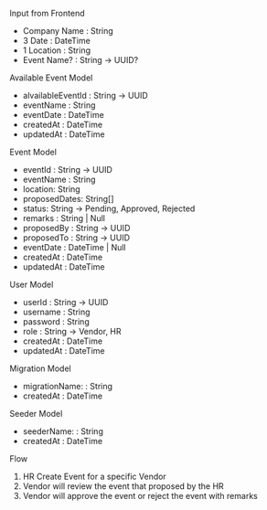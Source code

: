 Input from Frontend

- Company Name : String
- 3 Date : DateTime
- 1 Location : String
- Event Name? : String -> UUID?

Available Event Model

- alvailableEventId : String -> UUID
- eventName : String
- eventDate : DateTime
- createdAt : DateTime
- updatedAt : DateTime

Event Model

- eventId : String -> UUID
- eventName : String
- location: String
- proposedDates: String[]
- status: String -> Pending, Approved, Rejected
- remarks : String | Null
- proposedBy : String -> UUID
- proposedTo : String -> UUID
- eventDate : DateTime | Null
- createdAt : DateTime
- updatedAt : DateTime

User Model

- userId : String -> UUID
- username : String
- password : String
- role : String -> Vendor, HR
- createdAt : DateTime
- updatedAt : DateTime

Migration Model

- migrationName: : String
- createdAt : DateTime

Seeder Model

- seederName: : String
- createdAt : DateTime

Flow

1. HR Create Event for a specific Vendor
2. Vendor will review the event that proposed by the HR
3. Vendor will approve the event or reject the event with remarks
